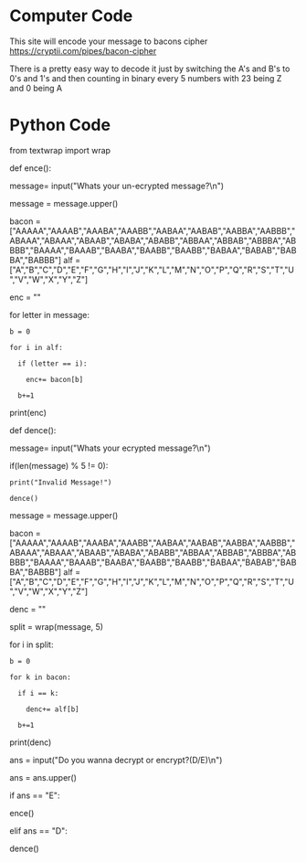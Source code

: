 # Computer Code

This site will encode your message to bacons cipher 
https://cryptii.com/pipes/bacon-cipher

There is a pretty easy way to decode it just by switching the A's and B's to 0's and 1's and then counting in binary every 5 numbers with 23 being Z and 0 being A


# Python Code 

from textwrap import wrap

def ence():

  message= input("Whats your un-ecrypted message?\n")

  message = message.upper()

  bacon = ["AAAAA","AAAAB","AAABA","AAABB","AABAA","AABAB","AABBA","AABBB","ABAAA","ABAAA","ABAAB","ABABA","ABABB","ABBAA","ABBAB","ABBBA","ABBBB","BAAAA","BAAAB","BAABA","BAABB","BAABB","BABAA","BABAB","BABBA","BABBB"]
  alf = ["A","B","C","D","E","F","G","H","I","J","K","L","M","N","O","P","Q","R","S","T","U","V","W","X","Y","Z"]

  enc = ""

  for letter in message:

    b = 0

    for i in alf:

      if (letter == i):

        enc+= bacon[b]

      b+=1

  print(enc)      

def dence():


  message= input("Whats your ecrypted message?\n")

  if(len(message) % 5 != 0):

    print("Invalid Message!")
    
    dence()


  message = message.upper()

  bacon = ["AAAAA","AAAAB","AAABA","AAABB","AABAA","AABAB","AABBA","AABBB","ABAAA","ABAAA","ABAAB","ABABA","ABABB","ABBAA","ABBAB","ABBBA","ABBBB","BAAAA","BAAAB","BAABA","BAABB","BAABB","BABAA","BABAB","BABBA","BABBB"]
  alf = ["A","B","C","D","E","F","G","H","I","J","K","L","M","N","O","P","Q","R","S","T","U","V","W","X","Y","Z"]

  denc = ""

  split = wrap(message, 5)

  for i in split:

    b = 0

    for k in bacon:

      if i == k:

        denc+= alf[b]

      b+=1  

  print(denc)    


ans = input("Do you wanna decrypt or encrypt?(D/E)\n")

ans = ans.upper()

if ans == "E": 

  ence()

elif ans == "D":

  dence()




 
 
